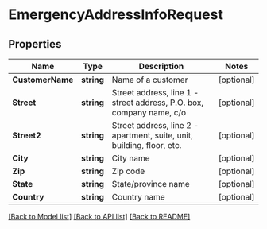 # EmergencyAddressInfoRequest

## Properties

Name | Type | Description | Notes
------------ | ------------- | ------------- | -------------
**CustomerName** | **string** | Name of a customer | [optional] 
**Street** | **string** | Street address, line 1 - street address, P.O. box, company name, c/o | [optional] 
**Street2** | **string** | Street address, line 2 - apartment, suite, unit, building, floor, etc. | [optional] 
**City** | **string** | City name | [optional] 
**Zip** | **string** | Zip code | [optional] 
**State** | **string** | State/province name | [optional] 
**Country** | **string** | Country name | [optional] 

[[Back to Model list]](../README.md#documentation-for-models) [[Back to API list]](../README.md#documentation-for-api-endpoints) [[Back to README]](../README.md)


